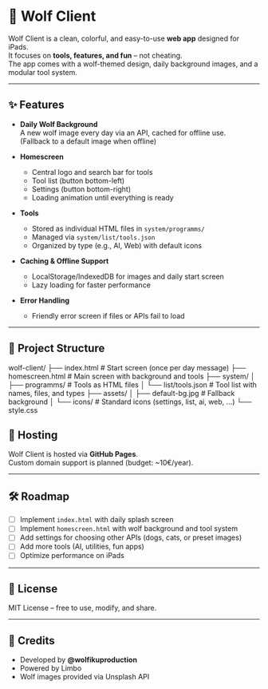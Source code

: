 # 🐺 Wolf Client

Wolf Client is a clean, colorful, and easy-to-use **web app** designed for iPads.  
It focuses on **tools, features, and fun** – not cheating.  
The app comes with a wolf-themed design, daily background images, and a modular tool system.

---

## ✨ Features
- **Daily Wolf Background**  
  A new wolf image every day via an API, cached for offline use.  
  (Fallback to a default image when offline)

- **Homescreen**  
  - Central logo and search bar for tools  
  - Tool list (button bottom-left)  
  - Settings (button bottom-right)  
  - Loading animation until everything is ready  

- **Tools**  
  - Stored as individual HTML files in `system/programms/`  
  - Managed via `system/list/tools.json`  
  - Organized by type (e.g., AI, Web) with default icons  

- **Caching & Offline Support**  
  - LocalStorage/IndexedDB for images and daily start screen  
  - Lazy loading for faster performance  

- **Error Handling**  
  - Friendly error screen if files or APIs fail to load  

---

## 📂 Project Structure
wolf-client/ ├── index.html               # Start screen (once per day message) ├── homescreen.html          # Main screen with background and tools ├── system/ │   ├── programms/           # Tools as HTML files │   └── list/tools.json      # Tool list with names, files, and types ├── assets/ │   ├── default-bg.jpg       # Fallback background │   └── icons/               # Standard icons (settings, list, ai, web, ...) └── style.css           

## 🚀 Hosting
Wolf Client is hosted via **GitHub Pages**.  
Custom domain support is planned (budget: ~10€/year).

---

## 🛠️ Roadmap
- [ ] Implement `index.html` with daily splash screen  
- [ ] Implement `homescreen.html` with wolf background and tool system  
- [ ] Add settings for choosing other APIs (dogs, cats, or preset images)  
- [ ] Add more tools (AI, utilities, fun apps)  
- [ ] Optimize performance on iPads  

---

## 📜 License
MIT License – free to use, modify, and share.  

---

## 🙌 Credits
- Developed by **@wolfikuproduction**  
- Powered by Limbo  
- Wolf images provided via Unsplash API

